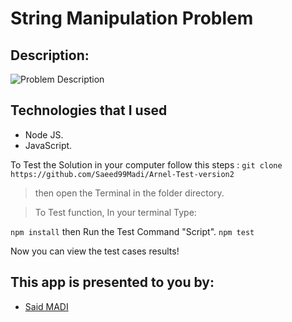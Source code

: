 # String Manipulation Problem

## Description:

![Problem Description](https://drive.google.com/file/d/1TXCHmvvUGphUpwGcds-paj--cdE7KX6H/view?usp=sharing)

## Technologies that I used

- Node JS.
- JavaScript.

To Test the Solution in your computer follow this steps :
`git clone https://github.com/Saeed99Madi/Arnel-Test-version2`

> then open the Terminal in the folder directory.

> To Test function, In your terminal Type:

`npm install`
then Run the Test Command "Script".
`npm test`

Now you can view the test cases results!

## This app is presented to you by:

- [Said MADI](https://github.com/Saeed99Madi)
